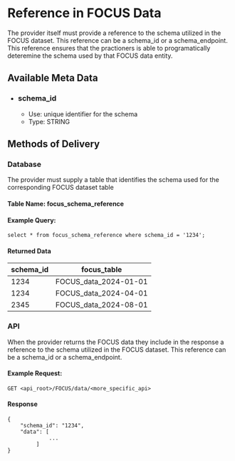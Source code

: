 # Reference in FOCUS Data
The provider itself must provide a reference to the schema utilized in the FOCUS dataset. This reference can be a schema_id or a schema_endpoint. This reference ensures that the practioners is able to programatically deteremine the schema used by that FOCUS data entity. 

## Available Meta Data
* ### schema_id
    * Use: unique identifier for the schema
    * Type: STRING


## Methods of Delivery

### Database
The provider must supply a table that identifies the schema used for the corresponding FOCUS dataset table

#### Table Name: focus_schema_reference
#### Example Query:

    select * from focus_schema_reference where schema_id = '1234';

#### Returned Data

| schema_id | focus_table           | 
|----------|-----------------------|
| 1234     | FOCUS_data_2024-01-01 |
| 1234     | FOCUS_data_2024-04-01 |
| 2345     | FOCUS_data_2024-08-01 |


### API
When the provider returns the FOCUS data they include in the response a reference to the schema utilized in the FOCUS dataset. This reference can be a schema_id or a schema_endpoint.

#### Example Request:

    GET <api_root>/FOCUS/data/<more_specific_api>
####

#### Response
```
{
	"schema_id": "1234",
	"data": [
             ...
         ]
}
```